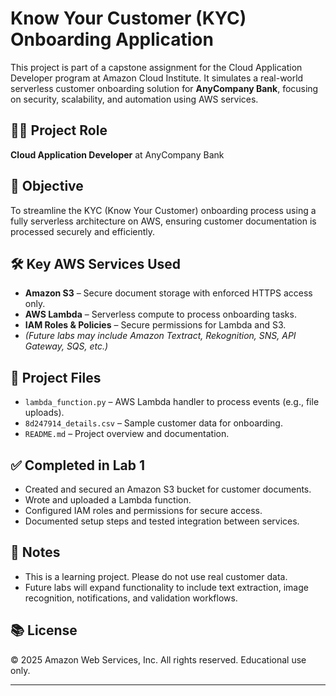 # Know Your Customer (KYC) Onboarding Application

This project is part of a capstone assignment for the Cloud Application Developer program at Amazon Cloud Institute. It simulates a real-world serverless customer onboarding solution for **AnyCompany Bank**, focusing on security, scalability, and automation using AWS services.

## 🧑‍💼 Project Role
**Cloud Application Developer** at AnyCompany Bank

## 🎯 Objective
To streamline the KYC (Know Your Customer) onboarding process using a fully serverless architecture on AWS, ensuring customer documentation is processed securely and efficiently.

## 🛠️ Key AWS Services Used
- **Amazon S3** – Secure document storage with enforced HTTPS access only.
- **AWS Lambda** – Serverless compute to process onboarding tasks.
- **IAM Roles & Policies** – Secure permissions for Lambda and S3.
- *(Future labs may include Amazon Textract, Rekognition, SNS, API Gateway, SQS, etc.)*

## 📂 Project Files
- `lambda_function.py` – AWS Lambda handler to process events (e.g., file uploads).
- `8d247914_details.csv` – Sample customer data for onboarding.
- `README.md` – Project overview and documentation.

## ✅ Completed in Lab 1
- Created and secured an Amazon S3 bucket for customer documents.
- Wrote and uploaded a Lambda function.
- Configured IAM roles and permissions for secure access.
- Documented setup steps and tested integration between services.

## 📌 Notes
- This is a learning project. Please do not use real customer data.
- Future labs will expand functionality to include text extraction, image recognition, notifications, and validation workflows.

## 📚 License
© 2025 Amazon Web Services, Inc. All rights reserved. Educational use only.

---

